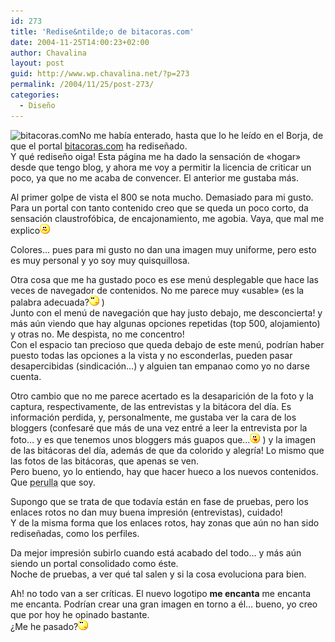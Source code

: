```yaml
---
id: 273
title: 'Redise&ntilde;o de bitacoras.com'
date: 2004-11-25T14:00:23+02:00
author: Chavalina
layout: post
guid: http://www.wp.chavalina.net/?p=273
permalink: /2004/11/25/post-273/
categories:
  - Diseño
---
```

<img class="imgizqda" src="http://www.chavalina.net/imagenes/fotos/logos/bpcom.png" alt="bitacoras.com" />No me hab&iacute;a enterado, hasta que lo he le&iacute;do en el Borja, de que el portal <a href="http://www.bitacoras.com" target="_blank">bitacoras.com</a> ha redise&ntilde;ado.  
Y qu&eacute; redise&ntilde;o oiga! Esta p&aacute;gina me ha dado la sensaci&oacute;n de «hogar» desde que tengo blog, y ahora me voy a permitir la licencia de criticar un poco, ya que no me acaba de convencer. El anterior me gustaba m&aacute;s.

Al primer golpe de vista el 800 se nota mucho. Demasiado para mi gusto. Para un portal con tanto contenido creo que se queda un poco corto, da sensaci&oacute;n claustrof&oacute;bica, de encajonamiento, me agobia. Vaya, que mal me explico![emo](/imagenes/emoticonos/confuso.gif) 

Colores&#8230; pues para mi gusto no dan una imagen muy uniforme, pero esto es muy personal y yo soy muy quisquillosa.

Otra cosa que me ha gustado poco es ese men&uacute; desplegable que hace las veces de navegador de contenidos. No me parece muy «usable» (es la palabra adecuada?![emo](/imagenes/emoticonos/pensativo.gif) )  
Junto con el men&uacute; de navegaci&oacute;n que hay justo debajo, me desconcierta! y m&aacute;s a&uacute;n viendo que hay algunas opciones repetidas (top 500, alojamiento) y otras no. Me despista, no me concentro!  
Con el espacio tan precioso que queda debajo de este men&uacute;, podr&iacute;an haber puesto todas las opciones a la vista y no esconderlas, pueden pasar desapercibidas (sindicaci&oacute;n&#8230;) y alguien tan empanao como yo no darse cuenta.

Otro cambio que no me parece acertado es la desaparici&oacute;n de la foto y la captura, respectivamente, de las entrevistas y la bit&aacute;cora del d&iacute;a. Es informaci&oacute;n perdida, y, personalmente, me gustaba ver la cara de los bloggers (confesar&eacute; que m&aacute;s de una vez entr&eacute; a leer la entrevista por la foto&#8230; y es que tenemos unos bloggers m&aacute;s guapos que&#8230;![emo](/imagenes/emoticonos/lengua.gif) ) y la imagen de las bit&aacute;coras del d&iacute;a, adem&aacute;s de que da colorido y alegr&iacute;a! Lo mismo que las fotos de las bit&aacute;coras, que apenas se ven.  
Pero bueno, yo lo entiendo, hay que hacer hueco a los nuevos contenidos.  
Que <acronym title="algo parecido a hortera o pueblerino, no se puede explicar">perulla</acronym> que soy.

Supongo que se trata de que todav&iacute;a est&aacute;n en fase de pruebas, pero los enlaces rotos no dan muy buena impresi&oacute;n (entrevistas), cuidado!  
Y de la misma forma que los enlaces rotos, hay zonas que a&uacute;n no han sido redise&ntilde;adas, como los perfiles.

Da mejor impresi&oacute;n subirlo cuando est&aacute; acabado del todo&#8230; y m&aacute;s a&uacute;n siendo un portal consolidado como &eacute;ste.  
Noche de pruebas, a ver qu&eacute; tal salen y si la cosa evoluciona para bien.

Ah! no todo van a ser cr&iacute;ticas. El nuevo logotipo **me encanta** me encanta me encanta. Podr&iacute;an crear una gran imagen en torno a &eacute;l&#8230; bueno, yo creo que por hoy he opinado bastante.  
&iquest;Me he pasado?![emo](/imagenes/emoticonos/pensativo.gif)